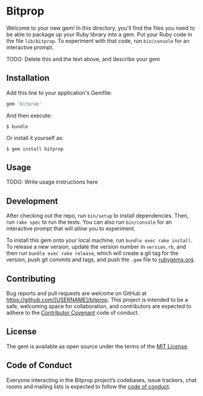 # Bitprop

Welcome to your new gem! In this directory, you'll find the files you need to be able to package up your Ruby library into a gem. Put your Ruby code in the file `lib/bitprop`. To experiment with that code, run `bin/console` for an interactive prompt.

TODO: Delete this and the text above, and describe your gem

## Installation

Add this line to your application's Gemfile:

```ruby
gem 'bitprop'
```

And then execute:

    $ bundle

Or install it yourself as:

    $ gem install bitprop

## Usage

TODO: Write usage instructions here

## Development

After checking out the repo, run `bin/setup` to install dependencies. Then, run `rake spec` to run the tests. You can also run `bin/console` for an interactive prompt that will allow you to experiment.

To install this gem onto your local machine, run `bundle exec rake install`. To release a new version, update the version number in `version.rb`, and then run `bundle exec rake release`, which will create a git tag for the version, push git commits and tags, and push the `.gem` file to [rubygems.org](https://rubygems.org).

## Contributing

Bug reports and pull requests are welcome on GitHub at https://github.com/[USERNAME]/bitprop. This project is intended to be a safe, welcoming space for collaboration, and contributors are expected to adhere to the [Contributor Covenant](http://contributor-covenant.org) code of conduct.

## License

The gem is available as open source under the terms of the [MIT License](https://opensource.org/licenses/MIT).

## Code of Conduct

Everyone interacting in the Bitprop project’s codebases, issue trackers, chat rooms and mailing lists is expected to follow the [code of conduct](https://github.com/[USERNAME]/bitprop/blob/master/CODE_OF_CONDUCT.md).
